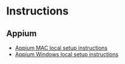 # Instructions

## Appium 

* [Appium MAC local setup instructions](appium-mac-instructions/README.md)
* [Appium Windows local setup instructions](appium-windows-instructions/README.md)

